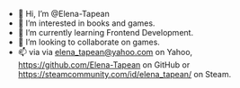 - 👋 Hi, I’m @Elena-Tapean
- 👀 I’m interested in books and games.
- 🌱 I’m currently learning Frontend Development.
- 💞️ I’m looking to collaborate on games.
- 📫 via via elena_tapean@yahoo.com on Yahoo, https://github.com/Elena-Tapean on GitHub or https://steamcommunity.com/id/elena_tapean/ on Steam.

<!---
Elena-Tapean/Elena-Tapean is a ✨ special ✨ repository because its `README.md` (this file) appears on your GitHub profile.
You can click the Preview link to take a look at your changes.
--->
